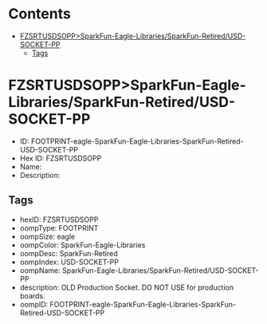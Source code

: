 



Contents
========

* [FZSRTUSDSOPP>SparkFun-Eagle-Libraries/SparkFun-Retired/USD-SOCKET-PP](#fzsrtusdsoppsparkfun-eagle-librariessparkfun-retiredusd-socket-pp)
	* [Tags](#tags)

# FZSRTUSDSOPP>SparkFun-Eagle-Libraries/SparkFun-Retired/USD-SOCKET-PP

- ID: FOOTPRINT-eagle-SparkFun-Eagle-Libraries-SparkFun-Retired-USD-SOCKET-PP
- Hex ID: FZSRTUSDSOPP
- Name: 
- Description: 

## Tags

- hexID: FZSRTUSDSOPP
- oompType: FOOTPRINT
- oompSize: eagle
- oompColor: SparkFun-Eagle-Libraries
- oompDesc: SparkFun-Retired
- oompIndex: USD-SOCKET-PP
- oompName: SparkFun-Eagle-Libraries/SparkFun-Retired/USD-SOCKET-PP
- description: OLD Production Socket. DO NOT USE for production boards.
- oompID: FOOTPRINT-eagle-SparkFun-Eagle-Libraries-SparkFun-Retired-USD-SOCKET-PP
